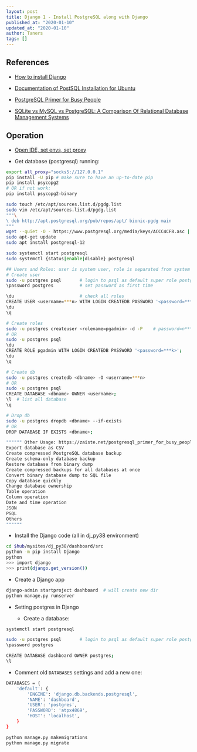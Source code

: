 ```yaml
---
layout: post
title: Django 1 - Install PostgreSQL along with Django
published_at: "2020-01-10"
updated_at: "2020-01-10"
author: Taners
tags: []
---
```


## References

- [How to install Django](https://docs.djangoproject.com/en/3.0/topics/install/#database-installation)

- [Documentation of PostSQL Installation for Ubuntu](https://www.postgresql.org/download/linux/ubuntu/)
- [PostgreSQL Primer for Busy People](https://zaiste.net/postgresql_primer_for_busy_people/)

- [SQLite vs MySQL vs PostgreSQL: A Comparison Of Relational Database Management Systems](https://www.digitalocean.com/community/tutorials/sqlite-vs-mysql-vs-postgresql-a-comparison-of-relational-database-management-systems)

## Operation


- [Open IDE, set envs, set proxy](https://tane-rs.github.io/2019/11/22/00.html)

- Get database (postgresql) running:

```bash
export all_proxy="socks5://127.0.0.1"
pip install -U pip # make sure to have an up-to-date pip
pip install psycopg2
# OR if not work:
pip install psycopg2-binary

sudo touch /etc/apt/sources.list.d/pgdg.list
sudo vim /etc/apt/sources.list.d/pgdg.list
"""\
\ deb http://apt.postgresql.org/pub/repos/apt/ bionic-pgdg main
"""
wget --quiet -O - https://www.postgresql.org/media/keys/ACCC4CF8.asc | sudo apt-key add -
sudo apt-get update
sudo apt install postgresql-12

sudo systemctl start postgresql
sudo systemctl {status|enable|disable} postgresql

## Users and Roles: user is system user, role is separated from system
# Create user
sudo -u postgres psql       # login to psql as default super role postgres
\password postgres          # set password as first time

\du                         # check all roles
CREATE USER <username=***n> WITH LOGIN CREATEDB PASSWORD '<password=***x>';
\du
\q

# Create roles
sudo -u postgres createuser <rolename=pgadmin> -d -P    # password=n***9
# OR
sudo -u postgres psql
\du
CREATE ROLE pgadmin WITH LOGIN CREATEDB PASSWORD '<password=***k>';
\du
\q

# Create db
sudo -u postgres createdb <dbname> -O <username=***n> 
# OR
sudo -u postgres psql
CREATE DATABASE <dbname> OWNER <username>;
\l  # list all database
\q

# Drop db
sudo -u postgres dropdb <dbname> --if-exists
# OR
DROP DATABASE IF EXISTS <dbname>;

"""""" Other Usage: https://zaiste.net/postgresql_primer_for_busy_people/
Export database as CSV
Create compressed PostgreSQL database backup
Create schema-only database backup
Restore database from binary dump
Create compressed backups for all databases at once
Convert binary database dump to SQL file
Copy database quickly
Change database ownership
Table operation
Column operation
Date and time operation
JSON
PSQL
Others
""""""
```

- Install the Django code (all in dj_py38 environment)

```bash
cd $hub/mysites/dj_py38/dashboard/src
python -m pip install Django
python
>>> import django
>>> print(django.get_version())
```

- Create a Django app

```bash
django-admin startproject dashboard  # will create new dir
python manage.py runserver
```

- Setting postgres in Django

  - Create a database:

```bash
systemctl start postgresql

sudo -u postgres psql       # login to psql as default super role postgres
\password postgres

CREATE DATABASE dashboard OWNER postgres;
\l
```

  - Comment old `DATABASES` settings and add a new one:

```bash
DATABASES = {
    'default': {
        'ENGINE': 'django.db.backends.postgresql',
        'NAME': 'dashboard',
        'USER': 'postgres',
        'PASSWORD': 'atpx4869',
        'HOST': 'localhost',
    }
}
```

```bash
python manage.py makemigrations
python manage.py migrate
```
